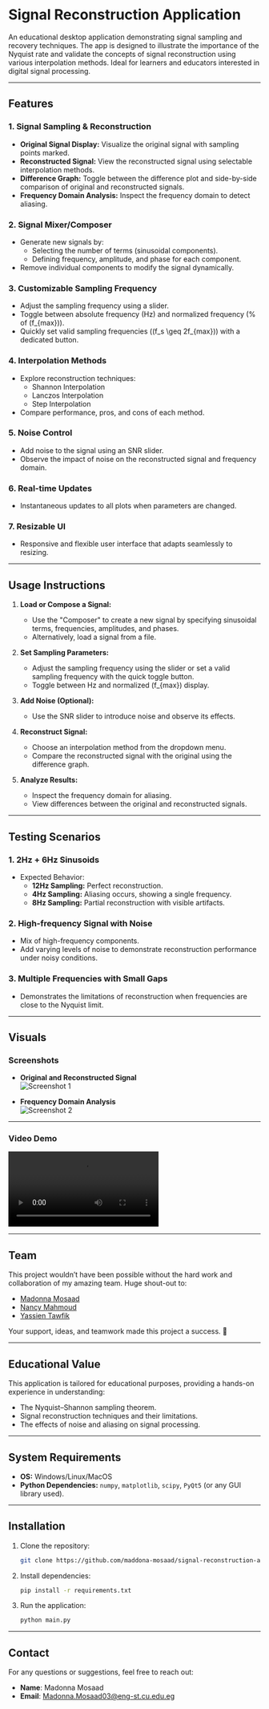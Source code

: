 # Signal Reconstruction Application

An educational desktop application demonstrating signal sampling and recovery techniques. The app is designed to illustrate the importance of the Nyquist rate and validate the concepts of signal reconstruction using various interpolation methods. Ideal for learners and educators interested in digital signal processing.

---

## Features

### 1. **Signal Sampling & Reconstruction**
   - **Original Signal Display:** Visualize the original signal with sampling points marked.
   - **Reconstructed Signal:** View the reconstructed signal using selectable interpolation methods.
   - **Difference Graph:** Toggle between the difference plot and side-by-side comparison of original and reconstructed signals.
   - **Frequency Domain Analysis:** Inspect the frequency domain to detect aliasing.

### 2. **Signal Mixer/Composer**
   - Generate new signals by:
     - Selecting the number of terms (sinusoidal components).
     - Defining frequency, amplitude, and phase for each component.
   - Remove individual components to modify the signal dynamically.

### 3. **Customizable Sampling Frequency**
   - Adjust the sampling frequency using a slider.
   - Toggle between absolute frequency (Hz) and normalized frequency (% of \(f_{max}\)).
   - Quickly set valid sampling frequencies (\(f_s \geq 2f_{max}\)) with a dedicated button.

### 4. **Interpolation Methods**
   - Explore reconstruction techniques:
     - Shannon Interpolation
     - Lanczos Interpolation
     - Step Interpolation
   - Compare performance, pros, and cons of each method.

### 5. **Noise Control**
   - Add noise to the signal using an SNR slider.
   - Observe the impact of noise on the reconstructed signal and frequency domain.

### 6. **Real-time Updates**
   - Instantaneous updates to all plots when parameters are changed.

### 7. **Resizable UI**
   - Responsive and flexible user interface that adapts seamlessly to resizing.

---

## Usage Instructions

1. **Load or Compose a Signal:**
   - Use the "Composer" to create a new signal by specifying sinusoidal terms, frequencies, amplitudes, and phases.
   - Alternatively, load a signal from a file.

2. **Set Sampling Parameters:**
   - Adjust the sampling frequency using the slider or set a valid sampling frequency with the quick toggle button.
   - Toggle between Hz and normalized \(f_{max}\) display.

3. **Add Noise (Optional):**
   - Use the SNR slider to introduce noise and observe its effects.

4. **Reconstruct Signal:**
   - Choose an interpolation method from the dropdown menu.
   - Compare the reconstructed signal with the original using the difference graph.

5. **Analyze Results:**
   - Inspect the frequency domain for aliasing.
   - View differences between the original and reconstructed signals.

---

## Testing Scenarios

### 1. **2Hz + 6Hz Sinusoids**
   - Expected Behavior:
     - **12Hz Sampling:** Perfect reconstruction.
     - **4Hz Sampling:** Aliasing occurs, showing a single frequency.
     - **8Hz Sampling:** Partial reconstruction with visible artifacts.

### 2. **High-frequency Signal with Noise**
   - Mix of high-frequency components.
   - Add varying levels of noise to demonstrate reconstruction performance under noisy conditions.

### 3. **Multiple Frequencies with Small Gaps**
   - Demonstrates the limitations of reconstruction when frequencies are close to the Nyquist limit.

---

## Visuals

### Screenshots
- **Original and Reconstructed Signal**  
  ![Screenshot 1](https://github.com/user-attachments/assets/405f6756-7cfe-4b54-abe8-7c4276e5f837)

- **Frequency Domain Analysis**  
  ![Screenshot 2](https://github.com/user-attachments/assets/5e10d14a-a1cd-42ca-933f-b22684bef504)


---
### Video Demo
<video src="https://github.com/user-attachments/assets/b83ee1ba-57ab-4690-bb54-5d0bb85fbbf5" controls="controls" style="max-width: 100%;"></video>

---

## Team

This project wouldn’t have been possible without the hard work and collaboration of my amazing team. Huge shout-out to:

- [Madonna Mosaad](https://github.com/madonna-mosaad)
- [Nancy Mahmoud](https://github.com/nancymahmoud1)
- [Yassien Tawfik](https://github.com/YassienTawfikk)


Your support, ideas, and teamwork made this project a success. 🎉

---

## Educational Value
This application is tailored for educational purposes, providing a hands-on experience in understanding:
   - The Nyquist–Shannon sampling theorem.
   - Signal reconstruction techniques and their limitations.
   - The effects of noise and aliasing on signal processing.

---

## System Requirements
- **OS:** Windows/Linux/MacOS
- **Python Dependencies:** `numpy`, `matplotlib`, `scipy`, `PyQt5` (or any GUI library used).

---

## Installation

1. Clone the repository:
   ```bash
   git clone https://github.com/maddona-mosaad/signal-reconstruction-app.git
   ```
2. Install dependencies:
   ```bash
   pip install -r requirements.txt
   ```
3. Run the application:
   ```bash
   python main.py
   ```
---
## Contact

For any questions or suggestions, feel free to reach out:

- **Name**: Madonna Mosaad
- **Email**: [Madonna.Mosaad03@eng-st.cu.edu.eg](mailto:Madonna.Mosaad03@eng-st.cu.edu.eg)

